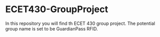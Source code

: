 # ECET430-GroupProject
In this repository you will find th ECET 430 group project. The potential group name is set to be GuardianPass RFID. 
